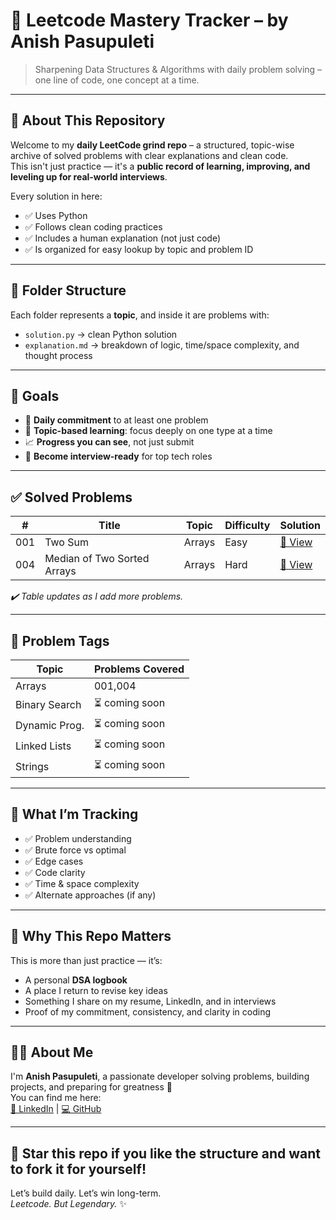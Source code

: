 # 🧠 Leetcode Mastery Tracker – by Anish Pasupuleti
   
> Sharpening Data Structures & Algorithms with daily problem solving – one line of code, one concept at a time.  

--- 
  
## 🚀 About This Repository

Welcome to my **daily LeetCode grind repo** – a structured, topic-wise archive of solved problems with clear explanations and clean code.  
This isn't just practice — it's a **public record of learning, improving, and leveling up for real-world interviews**.   

Every solution in here:
- ✅ Uses Python  
- ✅ Follows clean coding practices  
- ✅ Includes a human explanation (not just code)  
- ✅ Is organized for easy lookup by topic and problem ID

---

## 📁 Folder Structure


Each folder represents a **topic**, and inside it are problems with:
- `solution.py` → clean Python solution  
- `explanation.md` → breakdown of logic, time/space complexity, and thought process

---

## 🎯 Goals

- 📅 **Daily commitment** to at least one problem  
- 📂 **Topic-based learning**: focus deeply on one type at a time  
- 📈 **Progress you can see**, not just submit  
- 🧠 **Become interview-ready** for top tech roles

---

## ✅ Solved Problems

| #   | Title                            | Topic         | Difficulty | Solution |
|-----|----------------------------------|---------------|------------|----------|
| 001 | Two Sum                          | Arrays        | Easy       | [🔗 View](arrays/001-two-sum) |
| 004 | Median of Two Sorted Arrays      | Arrays        | Hard       | [🔗 View](arrays/004-median-of-two-sorted-arrays) |

_✔️ Table updates as I add more problems._

---

## 📌 Problem Tags

| Topic          | Problems Covered |
|----------------|------------------|
| Arrays         | 001,004          |
| Binary Search  | ⏳ coming soon    |
| Dynamic Prog.  | ⏳ coming soon    |
| Linked Lists   | ⏳ coming soon    |
| Strings        | ⏳ coming soon    |

---

## 🧠 What I’m Tracking

- ✅ Problem understanding  
- ✅ Brute force vs optimal  
- ✅ Edge cases  
- ✅ Code clarity  
- ✅ Time & space complexity  
- ✅ Alternate approaches (if any)

---

## 💼 Why This Repo Matters

This is more than just practice — it’s:
- A personal **DSA logbook**  
- A place I return to revise key ideas  
- Something I share on my resume, LinkedIn, and in interviews  
- Proof of my commitment, consistency, and clarity in coding

---

## 🧑‍💻 About Me

I'm **Anish Pasupuleti**, a passionate developer solving problems, building projects, and preparing for greatness 🚀  
You can find me here:  
[📎 LinkedIn](https://linkedin.com/in/anishpasupuleti) | [💻 GitHub](https://github.com/AnishPasupuleti)  

---

## 🌟 Star this repo if you like the structure and want to fork it for yourself!

Let’s build daily. Let’s win long-term.  
_Leetcode. But Legendary._ ✨

